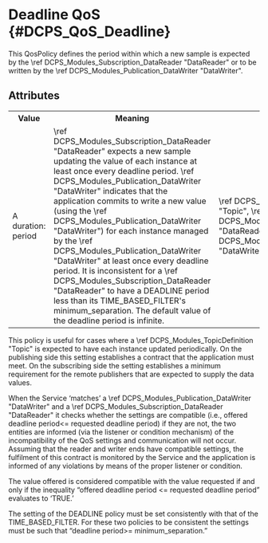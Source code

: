 Deadline QoS              {#DCPS_QoS_Deadline}
==============

This QosPolicy defines the period within which a new sample is expected by the \ref DCPS_Modules_Subscription_DataReader "DataReader" or to be written by the \ref DCPS_Modules_Publication_DataWriter "DataWriter".

Attributes
----------
<table>
    <tr>
        <th>Value</th>
        <th>Meaning</th>
        <th>Concerns</th>
        <th>RxO</th>
        <th>Changeable</th>
    </tr>
    <tr>
        <td>
            A duration:<br/>
            period
        </td>
        <td>
            \ref DCPS_Modules_Subscription_DataReader "DataReader" expects a new sample
            updating the value of each instance
            at least once every deadline period.
            \ref DCPS_Modules_Publication_DataWriter "DataWriter" indicates that the
            application commits to write a new
            value (using the \ref DCPS_Modules_Publication_DataWriter "DataWriter") for
            each instance managed by the
            \ref DCPS_Modules_Publication_DataWriter "DataWriter" at least once every
            deadline period. It is inconsistent
            for a \ref DCPS_Modules_Subscription_DataReader "DataReader" to have a
            DEADLINE period less than its
            TIME_BASED_FILTER's
            minimum_separation. The default
            value of the deadline period is
            infinite.
        </td>
        <td>
            \ref DCPS_Modules_TopicDefinition "Topic",
            \ref DCPS_Modules_Subscription_DataReader "DataReader",
            \ref DCPS_Modules_Publication_DataWriter "DataWriter"
        </td>
        <td>Yes</td>
        <td>Yes</td>
    </tr>
</table>

This policy is useful for cases where a \ref DCPS_Modules_TopicDefinition "Topic" is expected to have each instance updated periodically. On the publishing side this setting establishes a contract that the application must meet. On the subscribing side the setting establishes a
minimum requirement for the remote publishers that are expected to supply the data values.

When the Service ‘matches’ a \ref DCPS_Modules_Publication_DataWriter "DataWriter" and a \ref DCPS_Modules_Subscription_DataReader "DataReader" it checks whether the settings are compatible (i.e., offered deadline period<= requested deadline period) if they are not, the two entities are informed (via the listener or condition
mechanism) of the incompatibility of the QoS settings and communication will not occur.
Assuming that the reader and writer ends have compatible settings, the fulfilment of this contract is monitored by the Service and the application is informed of any violations by means of the proper listener or condition.

The value offered is considered compatible with the value requested if and only if the inequality “offered deadline period
<= requested deadline period” evaluates to ‘TRUE.’

The setting of the DEADLINE policy must be set consistently with that of the TIME_BASED_FILTER. For these two
policies to be consistent the settings must be such that “deadline period>= minimum_separation.”

